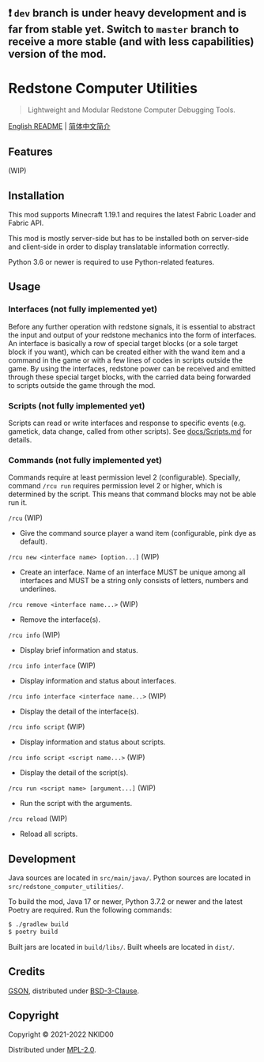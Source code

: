 ## ❗ `dev` branch is under heavy development and is far from stable yet. Switch to `master` branch to receive a more stable (and with less capabilities) version of the mod.

# Redstone Computer Utilities

>  Lightweight and Modular Redstone Computer Debugging Tools. 

[English README](./README.md) | [简体中文简介](./README.zh_cn.md)

## Features

(WIP)

## Installation

This mod supports Minecraft 1.19.1 and requires the latest Fabric Loader and Fabric API.

This mod is mostly server-side but has to be installed both on server-side and client-side in order to display translatable information correctly.

Python 3.6 or newer is required to use Python-related features.

## Usage

### Interfaces (not fully implemented yet)

Before any further operation with redstone signals, it is essential to abstract the input and output of your redstone mechanics into the form of interfaces. An interface is basically a row of special target blocks (or a sole target block if you want), which can be created either with the wand item and a command in the game or with a few lines of codes in scripts outside the game. By using the interfaces, redstone power can be received and emitted through these special target blocks, with the carried data being forwarded to scripts outside the game through the mod.

### Scripts (not fully implemented yet)

Scripts can read or write interfaces and response to specific events (e.g. gametick, data change, called from other scripts). See [docs/Scripts.md](./docs/Scripts.md) for details.

### Commands (not fully implemented yet)

Commands require at least permission level 2 (configurable). Specially, command `/rcu run` requires permission level 2 or higher, which is determined by the script. This means that command blocks may not be able run it.

`/rcu` (WIP)
- Give the command source player a wand item (configurable, pink dye as default).

`/rcu new <interface name> [option...]` (WIP)
- Create an interface. Name of an interface MUST be unique among all interfaces and MUST be a string only consists of letters, numbers and underlines.

`/rcu remove <interface name...>` (WIP)
- Remove the interface(s).

`/rcu info` (WIP)
- Display brief information and status.

`/rcu info interface` (WIP)
- Display information and status about interfaces.

`/rcu info interface <interface name...>` (WIP)
- Display the detail of the interface(s).

`/rcu info script` (WIP)
- Display information and status about scripts.

`/rcu info script <script name...>` (WIP)
- Display the detail of the script(s).

`/rcu run <script name> [argument...]` (WIP)
- Run the script with the arguments.

`/rcu reload` (WIP)
- Reload all scripts.

## Development

Java sources are located in `src/main/java/`. Python sources are located in `src/redstone_computer_utilities/`.

To build the mod, Java 17 or newer, Python 3.7.2 or newer and the latest Poetry are required. Run the following commands:

```sh
$ ./gradlew build
$ poetry build
```

Built jars are located in `build/libs/`. Built wheels are located in `dist/`.

## Credits

[GSON](https://www.py4j.org/), distributed under [BSD-3-Clause](https://github.com/py4j/py4j/blob/master/LICENSE.txt).

## Copyright

Copyright © 2021-2022 NKID00

Distributed under [MPL-2.0](./LICENSE).
